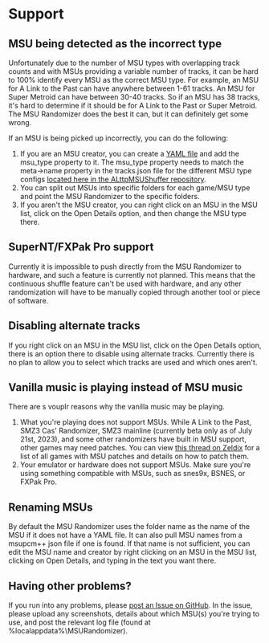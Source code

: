 # Support

## MSU being detected as the incorrect type

Unfortunately due to the number of MSU types with overlapping track counts and with MSUs providing a variable number of tracks, it can be hard to 100% identify every MSU as the correct MSU type. For example, an MSU for A Link to the Past can have anywhere between 1-61 tracks. An MSU for Super Metroid can have between 30-40 tracks. So if an MSU has 38 tracks, it's hard to determine if it should be for A Link to the Past or Super Metroid. The MSU Randomizer does the best it can, but it can definitely get some wrong.

If an MSU is being picked up incorrectly, you can do the following:

1. If you are an MSU creator, you can create a [YAML file](yaml.md) and add the msu_type property to it. The msu_type property needs to match the meta->name property in the tracks.json file for the different MSU type configs [located here in the ALttpMSUShuffer repository](https://github.com/MattEqualsCoder/ALttPMSUShuffler/tree/release/resources/snes).
2. You can split out MSUs into specific folders for each game/MSU type and point the MSU Randomizer to the specific folders.
3. If you aren't the MSU creator, you can right click on an MSU in the MSU list, click on the Open Details option, and then change the MSU type there.

## SuperNT/FXPak Pro support

Currently it is impossible to push directly from the MSU Randomizer to hardware, and such a feature is currently not planned. This means that the continuous shuffle feature can't be used with hardware, and any other randomization will have to be manually copied through another tool or piece of software.

## Disabling alternate tracks

If you right click on an MSU in the MSU list, click on the Open Details option, there is an option there to disable using alternate tracks. Currently there is no plan to allow you to select which tracks are used and which ones aren't.

## Vanilla music is playing instead of MSU music

There are s vouplr reasons why the vanilla music may be playing.

1. What you're playing does not support MSUs. While A Link to the Past, SMZ3 Cas' Randomizer, SMZ3 mainline (currently beta only as of July 21st, 2023), and some other randomizers have built in MSU support, other games may need patches. You can view [this thread on Zeldix](https://www.zeldix.net/t2684-alphabetical-list-every-snes-msu-1-hack) for a list of all games with MSU patches and details on how to patch them.
2. Your emulator or hardware does not support MSUs. Make sure you're using something compatible with MSUs, such as snes9x, BSNES, or FXPak Pro.

## Renaming MSUs

By default the MSU Randomizer uses the folder name as the name of the MSU if it does not have a YAML file. It can also pull MSU names from a msupcm++ json file if one is found. If that name is not sufficient, you can edit the MSU name and creator by right clicking on an MSU in the MSU list, clicking on Open Details, and typing in the text you want there.

## Having other problems?

If you run into any problems, please [post an Issue on GitHub](https://github.com/MattEqualsCoder/MSURandomizer/issues). In the issue, please upload any screenshots, details about which MSU(s) you're trying to use, and post the relevant log file (found at %localappdata%\MSURandomizer).
